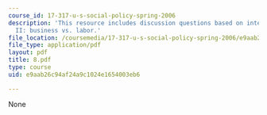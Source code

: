 ```yaml
---
course_id: 17-317-u-s-social-policy-spring-2006
description: 'This resource includes discussion questions based on interest groups
  II: business vs. labor.'
file_location: /coursemedia/17-317-u-s-social-policy-spring-2006/e9aab26c94af24a9c1024e1654003eb6_8.pdf
file_type: application/pdf
layout: pdf
title: 8.pdf
type: course
uid: e9aab26c94af24a9c1024e1654003eb6

---
```

None